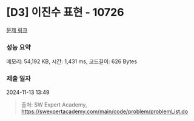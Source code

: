 # [D3] 이진수 표현 - 10726 

[문제 링크](https://swexpertacademy.com/main/code/problem/problemDetail.do?contestProbId=AXRSXf_a9qsDFAXS) 

### 성능 요약

메모리: 54,192 KB, 시간: 1,431 ms, 코드길이: 626 Bytes

### 제출 일자

2024-11-13 13:49



> 출처: SW Expert Academy, https://swexpertacademy.com/main/code/problem/problemList.do